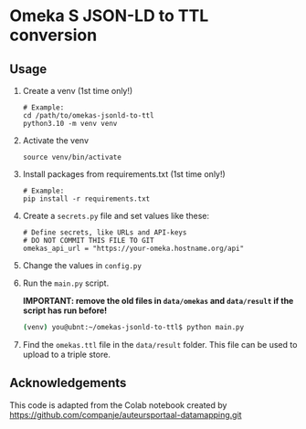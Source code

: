 # Omeka S JSON-LD to TTL conversion


## Usage
1. Create a venv (1st time only!)
   ```
   # Example:
   cd /path/to/omekas-jsonld-to-ttl
   python3.10 -m venv venv
   ```
2. Activate the venv
   ```
   source venv/bin/activate
   ```
3. Install packages from requirements.txt (1st time only!)
   ```
   # Example:
   pip install -r requirements.txt
   ```
3. Create a `secrets.py` file and set values like these:
    ```
   # Define secrets, like URLs and API-keys
   # DO NOT COMMIT THIS FILE TO GIT 
   omekas_api_url = "https://your-omeka.hostname.org/api"
    ```
4. Change the values in `config.py`
5. Run the `main.py` script. 

   **IMPORTANT: remove the old files in `data/omekas` and `data/result` if the script has run before!**

   ```bash
   (venv) you@ubnt:~/omekas-jsonld-to-ttl$ python main.py
   ```
6. Find the `omekas.ttl` file in the `data/result` folder. This file can be used to upload to a triple store.


## Acknowledgements
This code is adapted from the Colab notebook created by https://github.com/companje/auteursportaal-datamapping.git 
